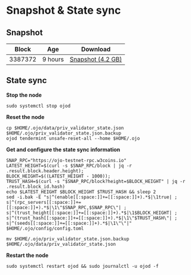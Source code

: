 # Snapshot & State sync

## Snapshot

| Block   | Age     | Download                                                                                                                 |
| ------- | ------- | ------------------------------------------------------------------------------------------------------------------------ |
|   3387372   |  9 hours | [Snapshot (4.2 GB)](https://s3.eu-central-1.amazonaws.com/w3coins.io/snapshots/ojo-testnet/ojo_snapsot_latest.tar.lz4)  |

## State sync

**Stop the node**

```
sudo systemctl stop ojod
```

**Reset the node**

```
cp $HOME/.ojo/data/priv_validator_state.json $HOME/.ojo/priv_validator_state.json.backup
ojod tendermint unsafe-reset-all --home $HOME/.ojo
```

**Get and configure the state sync information**

```
SNAP_RPC="https://ojo-testnet-rpc.w3coins.io"
LATEST_HEIGHT=$(curl -s $SNAP_RPC/block | jq -r .result.block.header.height);
BLOCK_HEIGHT=$((LATEST_HEIGHT - 1000));
TRUST_HASH=$(curl -s "$SNAP_RPC/block?height=$BLOCK_HEIGHT" | jq -r .result.block_id.hash) 
echo $LATEST_HEIGHT $BLOCK_HEIGHT $TRUST_HASH && sleep 2
sed -i.bak -E "s|^(enable[[:space:]]+=[[:space:]]+).*$|\1true| ;
s|^(rpc_servers[[:space:]]+=[[:space:]]+).*$|\1\"$SNAP_RPC,$SNAP_RPC\"| ;
s|^(trust_height[[:space:]]+=[[:space:]]+).*$|\1$BLOCK_HEIGHT| ;
s|^(trust_hash[[:space:]]+=[[:space:]]+).*$|\1\"$TRUST_HASH\"| ;
s|^(seeds[[:space:]]+=[[:space:]]+).*$|\1\"\"|" $HOME/.ojo/config/config.toml
```

```
mv $HOME/.ojo/priv_validator_state.json.backup $HOME/.ojo/data/priv_validator_state.json
```

**Restart the node**

```
sudo systemctl restart ojod && sudo journalctl -u ojod -f
```
